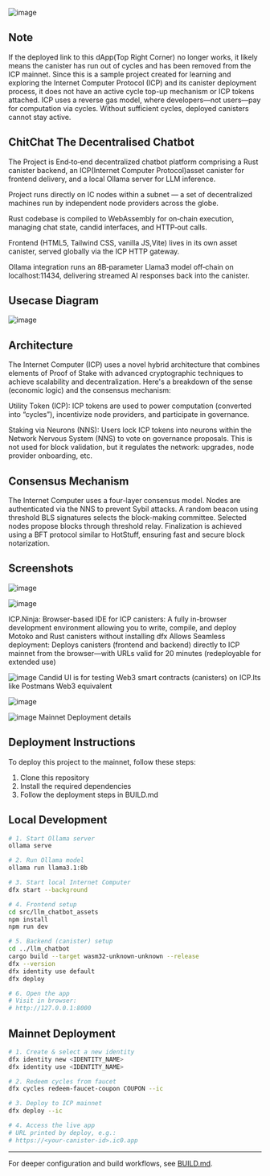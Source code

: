 ![image](https://github.com/user-attachments/assets/d00f9889-0746-4c96-872b-fadab53419f9)

## Note
If the deployed link to this dApp(Top Right Corner) no longer works, it likely means the canister has run out of cycles and has been removed from the ICP mainnet.
Since this is a sample project created for learning and exploring the Internet Computer Protocol (ICP) and its canister deployment process, it does not have an active cycle top-up mechanism or ICP tokens attached.
ICP uses a reverse gas model, where developers—not users—pay for computation via cycles. Without sufficient cycles, deployed canisters cannot stay active.

## ChitChat The Decentralised Chatbot

The Project is End‑to‑end decentralized chatbot platform comprising a Rust canister backend, an ICP(Internet Computer Protocol)asset canister for frontend delivery, and a local Ollama server for LLM inference.

Project runs directly on IC nodes within a subnet — a set of decentralized machines run by independent node providers across the globe.

Rust codebase is compiled to WebAssembly for on‑chain execution, managing chat state, candid interfaces, and HTTP‑out calls.

Frontend (HTML5, Tailwind CSS, vanilla JS,Vite) lives in its own asset canister, served globally via the ICP HTTP gateway.

Ollama integration runs an 8B‑parameter Llama3 model off‑chain on localhost:11434, delivering streamed AI responses back into the canister.

## Usecase Diagram

![image](https://github.com/user-attachments/assets/fddf2443-0817-4acd-97eb-389596bcbfb8)

##  Architecture 
The Internet Computer (ICP) uses a novel hybrid architecture that combines elements of Proof of Stake with advanced cryptographic techniques to achieve scalability and decentralization. Here's a breakdown of the sense (economic logic) and the consensus mechanism:

Utility Token (ICP):
ICP tokens are used to power computation (converted into “cycles”), incentivize node providers, and participate in governance.

Staking via Neurons (NNS):
Users lock ICP tokens into neurons within the Network Nervous System (NNS) to vote on governance proposals.
This is not used for block validation, but it regulates the network: upgrades, node provider onboarding, etc.

## Consensus Mechanism
The Internet Computer uses a four-layer consensus model. Nodes are authenticated via the NNS to prevent Sybil attacks. A random beacon using threshold BLS signatures selects the block-making committee. Selected nodes propose blocks through threshold relay. Finalization is achieved using a BFT protocol similar to HotStuff, ensuring fast and secure block notarization.

## Screenshots
![image](https://github.com/user-attachments/assets/b9792cbb-90da-4aac-9d7b-f15211071f26)

![image](https://github.com/user-attachments/assets/5e8681ca-563a-450a-8b97-00ec374bc510)

ICP.Ninja: Browser-based IDE for ICP canisters: A fully in-browser development environment allowing you to write, compile, and deploy Motoko and Rust canisters without installing dfx 
Allows Seamless deployment: Deploys canisters (frontend and backend) directly to ICP mainnet from the browser—with URLs valid for 20 minutes (redeployable for extended use)

![image](https://github.com/user-attachments/assets/55ca6493-b82e-44d1-9edd-c40eeb8bc473)
Candid UI is for testing Web3 smart contracts (canisters) on ICP.Its like Postmans Web3 equivalent

![image](https://github.com/user-attachments/assets/59368e54-dfcd-4e66-94c9-5caffa8cadee)

![image](https://github.com/user-attachments/assets/90661613-186d-41d2-b0b3-2792f07ab7ad)
Mainnet Deployment details





## Deployment Instructions

To deploy this project to the mainnet, follow these steps:

1. Clone this repository
2. Install the required dependencies
3. Follow the deployment steps in BUILD.md

## Local Development

```bash
# 1. Start Ollama server
ollama serve

# 2. Run Ollama model
ollama run llama3.1:8b

# 3. Start local Internet Computer
dfx start --background

# 4. Frontend setup
cd src/llm_chatbot_assets
npm install
npm run dev

# 5. Backend (canister) setup
cd ../llm_chatbot
cargo build --target wasm32-unknown-unknown --release
dfx --version
dfx identity use default
dfx deploy

# 6. Open the app
# Visit in browser:
# http://127.0.0.1:8000
````

## Mainnet Deployment

```bash
# 1. Create & select a new identity
dfx identity new <IDENTITY_NAME>
dfx identity use <IDENTITY_NAME>

# 2. Redeem cycles from faucet
dfx cycles redeem-faucet-coupon COUPON --ic

# 3. Deploy to ICP mainnet
dfx deploy --ic

# 4. Access the live app
# URL printed by deploy, e.g.:
# https://<your-canister-id>.ic0.app
```

---

For deeper configuration and build workflows, see [BUILD.md](./BUILD.md).

```
```
